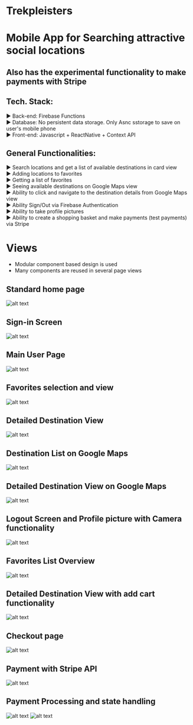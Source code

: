 # Trekpleisters

# Mobile App for Searching attractive social locations
## Also has the experimental functionality to make payments with Stripe

## Tech. Stack:
► Back-end: Firebase Functions
<br/>
► Database: No persistent data storage. Only Asnc sstorage to save on user's mobile phone
<br/>
► Front-end: Javascript + ReactNative + Context API

## General Functionalities:
► Search locations and get a list of available destinations in card view
<br/>
► Adding locations to favorites
<br/>
► Getting a list of favorites
<br/>
► Seeing available destinations on Google Maps view
<br/>
► Ability to click and navigate to the destination details from Google Maps view
<br/>
► Ability Sign/Out via Firebase Authentication
<br/>
► Ability to take profile pictures
<br/>
► Ability to create a shopping basket and make payments (test payments) via Stripe

# Views
- Modular component based design is used
- Many components are reused in several page views

## Standard home page 
![alt text](https://github.com/mesarikaya/Trekpleisters/blob/main/product_snapshots/Screenshot_2023-04-01-14-45-51-20_f73b71075b1de7323614b647fe394240.jpg)

## Sign-in Screen
![alt text](https://github.com/mesarikaya/Trekpleisters/blob/main/product_snapshots/Screenshot_2023-04-01-14-45-58-17_f73b71075b1de7323614b647fe394240.jpg)

## Main User Page
![alt text](https://github.com/mesarikaya/Trekpleisters/blob/main/product_snapshots/Screenshot_2023-04-01-14-46-29-87_f73b71075b1de7323614b647fe394240.jpg)

## Favorites selection and view
![alt text](https://github.com/mesarikaya/Trekpleisters/blob/main/product_snapshots/Screenshot_2023-04-01-14-46-46-18_f73b71075b1de7323614b647fe394240.jpg)

## Detailed Destination View
![alt text](https://github.com/mesarikaya/Trekpleisters/blob/main/product_snapshots/Screenshot_2023-04-01-14-46-52-50_f73b71075b1de7323614b647fe394240.jpg)

## Destination List on Google Maps
![alt text](https://github.com/mesarikaya/Trekpleisters/blob/main/product_snapshots/Screenshot_2023-04-01-14-47-02-53_f73b71075b1de7323614b647fe394240.jpg)

## Detailed Destination View on Google Maps
![alt text](https://github.com/mesarikaya/Trekpleisters/blob/main/product_snapshots/Screenshot_2023-04-01-14-47-10-32_f73b71075b1de7323614b647fe394240.jpg)

## Logout Screen and Profile picture with Camera functionality
![alt text](https://github.com/mesarikaya/Trekpleisters/blob/main/product_snapshots/Screenshot_2023-04-01-14-47-18-09_f73b71075b1de7323614b647fe394240.jpg)

## Favorites List Overview
![alt text](https://github.com/mesarikaya/Trekpleisters/blob/main/product_snapshots/Screenshot_2023-04-01-14-47-23-16_f73b71075b1de7323614b647fe394240.jpg)

## Detailed Destination View with add cart functionality
![alt text](https://github.com/mesarikaya/Trekpleisters/blob/main/product_snapshots/Screenshot_2023-04-01-14-47-32-78_f73b71075b1de7323614b647fe394240.jpg)

## Checkout page
![alt text](https://github.com/mesarikaya/Trekpleisters/blob/main/product_snapshots/Screenshot_2023-04-01-14-48-37-29_f73b71075b1de7323614b647fe394240.jpg)

## Payment with Stripe API
![alt text](https://github.com/mesarikaya/Trekpleisters/blob/main/product_snapshots/Screenshot_2023-04-01-14-48-41-33_f73b71075b1de7323614b647fe394240.jpg)

## Payment Processing and state handling
![alt text](https://github.com/mesarikaya/Trekpleisters/blob/main/product_snapshots/Screenshot_2023-04-01-14-48-46-21_f73b71075b1de7323614b647fe394240.jpg)
![alt text](https://github.com/mesarikaya/Trekpleisters/blob/main/product_snapshots/Screenshot_2023-04-01-14-48-50-37_f73b71075b1de7323614b647fe394240.jpg)
